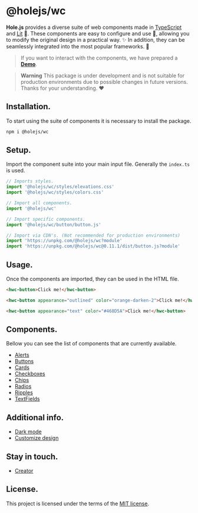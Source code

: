# @holejs/wc

**Hole.js** provides a diverse suite of web components made in [TypeScript](https://www.typescriptlang.org/) and [Lit](https://lit.dev/) 🔌. These components are easy to configure and use 🧩, allowing you to modify the original design in a practical way. ✨ In addition, they can be seamlessly integrated into the most popular frameworks. 🚀

> If you want to interact with the components, we have prepared a [**Demo**](https://codesandbox.io/s/holejs-web-components-kzslns).

> **Warning**
> This package is under development and is not suitable for production environments due to possible changes in future versions. Thanks for your understanding. ❤️

## Installation.

To start using the suite of components it is necessary to install the package.

```bash
npm i @holejs/wc
```

## Setup.

Import the component suite into your main input file. Generally the `index.ts` is used.

```ts
// Imports styles.
import '@holejs/wc/styles/elevations.css'
import '@holejs/wc/styles/colors.css'

// Import all components.
import '@holejs/wc'

// Import specific components.
import '@holejs/wc/button/button.js'

// Import via CDN's. (Not recommended for production environments)
import 'https://unpkg.com/@holejs/wc?module'
import 'https://unpkg.com/@holejs/wc@0.11.1/dist/button.js?module'
```

## Usage.

Once the components are imported, they can be used in the HTML file.

```html
<hwc-button>Click me!</hwc-button>

<hwc-button appearance="outlined" color="orange-darken-2">Click me!</hwc-button>

<hwc-button appearance="text" color="#468D5A">Click me!</hwc-button>
```

## Components.

Bellow you can see the list of components that are currently available.

- [Alerts](/docs/components/alerts.md)
- [Buttons](/docs/components/buttons.md)
- [Cards](/docs/components/cards.md)
- [Checkboxes](/docs/components/checkboxes.md)
- [Chips](/docs/components/chips.md)
- [Radios](/docs/components/radios.md)
- [Ripples](/docs/components/ripples.md)
- [TextFields](/docs/components/text-fields.md)

## Additional info.

- [Dark mode](/docs/advance/dark-mode.md)
- [Customize design](/docs/advance/customize-design.md)

## Stay in touch.

- [Creator](https://twitter.com/thebug404)

## License.

This project is licensed under the terms of the [MIT license](/LICENSE).
